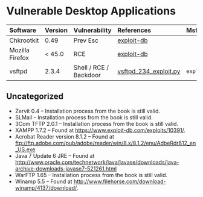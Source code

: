 # Vulnerable Desktop Applications

Software        | Version | Vulnerability          | References                                                                                                  | Msf
:-------------- | :------ | :--------------------- | :---------------------------------------------------------------------------------------------------------- | :-------------------------------------
Chkrootkit      | 0.49    | Prev Esc               | [exploit-db](https://www.exploit-db.com/exploits/33899)                                                     |
Mozilla Firefox | < 45.0  | RCE                    | [exploit-db](https://www.exploit-db.com/exploits/42484)                                                     |
vsftpd          | 2.3.4   | Shell / RCE / Backdoor | [vsftpd_234_exploit.py](https://github.com/In2econd/vsftpd-2.3.4-exploit/blob/master/vsftpd_234_exploit.py) | `exploit/unix/ftp/vsftpd_234_backdoor`

## Uncategorized

- Zervit 0.4 – Installation process from the book is still valid.
- SLMail – Installation process from the book is still valid.
- 3Com TFTP 2.0.1 – Installation process from the book is still valid.
- XAMPP 1.7.2 – Found at <https://www.exploit-db.com/exploits/10391/>.
- Acrobat Reader version 8.1.2 – Found at ftp://ftp.adobe.com/pub/adobe/reader/win/8.x/8.1.2/enu/AdbeRdr812_en_US.exe
- Java 7 Update 6 JRE – Found at <http://www.oracle.com/technetwork/java/javase/downloads/java-archive-downloads-javase7-521261.html>
- WarFTP 1.65 – Installation process from the book is still valid.
- Winamp 5.5 – Found at <http://www.filehorse.com/download-winamp/4137/download/>.
